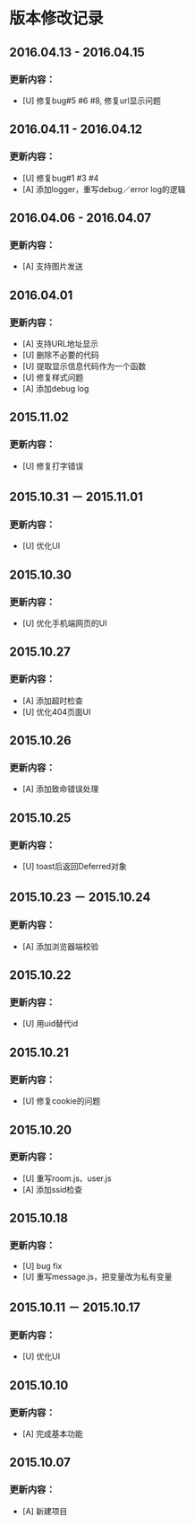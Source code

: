 # 版本修改记录

## 2016.04.13 - 2016.04.15
### 更新内容：
* [U] 修复bug#5 #6 #8, 修复url显示问题

## 2016.04.11 - 2016.04.12
### 更新内容：
* [U] 修复bug#1 #3 #4
* [A] 添加logger，重写debug／error log的逻辑

## 2016.04.06 - 2016.04.07
### 更新内容：
* [A] 支持图片发送

## 2016.04.01
### 更新内容：
* [A] 支持URL地址显示
* [U] 删除不必要的代码
* [U] 提取显示信息代码作为一个函数
* [U] 修复样式问题
* [A] 添加debug log

## 2015.11.02
### 更新内容：
* [U] 修复打字错误

## 2015.10.31 － 2015.11.01
### 更新内容：
* [U] 优化UI

## 2015.10.30
### 更新内容：
* [U] 优化手机端网页的UI

## 2015.10.27
### 更新内容：
* [A] 添加超时检查
* [U] 优化404页面UI

## 2015.10.26
### 更新内容：
* [A] 添加致命错误处理

## 2015.10.25
### 更新内容：
* [U] toast后返回Deferred对象

## 2015.10.23 － 2015.10.24
### 更新内容：
* [A] 添加浏览器端校验

## 2015.10.22
### 更新内容：
* [U] 用uid替代id

## 2015.10.21
### 更新内容：
* [U] 修复cookie的问题

## 2015.10.20
### 更新内容：
* [U] 重写room.js、user.js
* [A] 添加ssid检查

## 2015.10.18
### 更新内容：
* [U] bug fix
* [U] 重写message.js，把变量改为私有变量

## 2015.10.11 － 2015.10.17
### 更新内容：
* [U] 优化UI

## 2015.10.10
### 更新内容：
* [A] 完成基本功能

## 2015.10.07
### 更新内容：
* [A] 新建项目